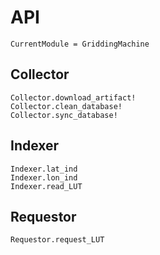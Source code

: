 # API
```@meta
CurrentModule = GriddingMachine
```


## Collector
```@docs
Collector.download_artifact!
Collector.clean_database!
Collector.sync_database!
```


## Indexer
```@docs
Indexer.lat_ind
Indexer.lon_ind
Indexer.read_LUT
```


## Requestor
```@docs
Requestor.request_LUT
```
